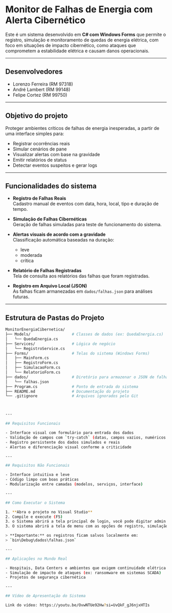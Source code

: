 # Monitor de Falhas de Energia com Alerta Cibernético

Este é um sistema desenvolvido em **C# com Windows Forms** que permite o registro, simulação e monitoramento de quedas de energia elétrica, com foco em situações de impacto cibernético, como ataques que comprometem a estabilidade elétrica e causam danos operacionais.

---

## Desenvolvedores
- Lorenzo Ferreira (RM 97318)
- André Lambert (RM 99148)  
- Felipe Cortez (RM 99750)  

---

## Objetivo do projeto

Proteger ambientes críticos de falhas de energia inesperadas, a partir de uma interface simples para:

- Registrar ocorrências reais
- Simular cenários de pane
- Visualizar alertas com base na gravidade
- Emitir relatórios de status
- Detectar eventos suspeitos e gerar logs

---

## Funcionalidades do sistema

- **Registro de Falhas Reais**  
  Cadastro manual de eventos com data, hora, local, tipo e duração de tempo.

- **Simulação de Falhas Cibernéticas**  
  Geração de falhas simuladas para teste de funcionamento do sistema.

- **Alertas visuais de acordo com a gravidade**  
  Classificação automática baseadas na duração:
  - leve
  - moderada
  - crítica

- **Relatório de Falhas Registradas**  
  Tela de consulta aos relatórios das falhas que foram registradas.

- **Registro em Arquivo Local (JSON)**  
  As falhas ficam armanezadas em `dados/falhas.json` para análises futuras.

---

## Estrutura de Pastas do Projeto

```bash
MonitorEnergiaCibernetica/
├── Models/                  # Classes de dados (ex: QuedaEnergia.cs)
│   └── QuedaEnergia.cs
├── Services/                # Lógica de negócio
│   └── RegistroService.cs
├── Forms/                   # Telas do sistema (Windows Forms)
│   ├── MainForm.cs
│   ├── RegistroForm.cs
│   ├── SimulacaoForm.cs
│   └── RelatorioForm.cs
├── dados/                   # Diretório para armazenar o JSON de falhas
│   └── falhas.json
├── Program.cs               # Ponto de entrada do sistema
├── README.md                # Documentação do projeto
└── .gitignore               # Arquivos ignorados pelo Git



---

## Requisitos Funcionais

- Interface visual com formulário para entrada dos dados
- Validação de campos com `try-catch` (datas, campos vazios, numéricos etc.)
- Registro persistente dos dados simulados e reais
- Alertas e diferenciação visual conforme a criticidade

---

## Requisitos Não Funcionais

- Interface intuitiva e leve
- Código limpo com boas práticas
- Modularização entre camadas (modelos, serviços, interface)

---

## Como Executar o Sistema

1. **Abra o projeto no Visual Studio**
2. Compile e execute (F5)
3. o Sistema abrirá a tela principal de login, você pode digitar admin para login e senha.
3. O sistema abrirá a tela de menu com as opções de registro, simulação e relatório, logs e sair.

> **Importante:** os registros ficam salvos localmente em:  
> `bin\Debug\dados\falhas.json`

---

## Aplicações no Mundo Real

- Hospitais, Data Centers e ambientes que exigem continuidade elétrica
- Simulação de impacto de ataques (ex: ransomware em sistemas SCADA)
- Projetos de segurança cibernética

---

## Vídeo de Apresentação do Sistema

Link do vídeo: https://youtu.be/OvwNTUe92Hw?si=UvQkF_gJ6njxHTIs


